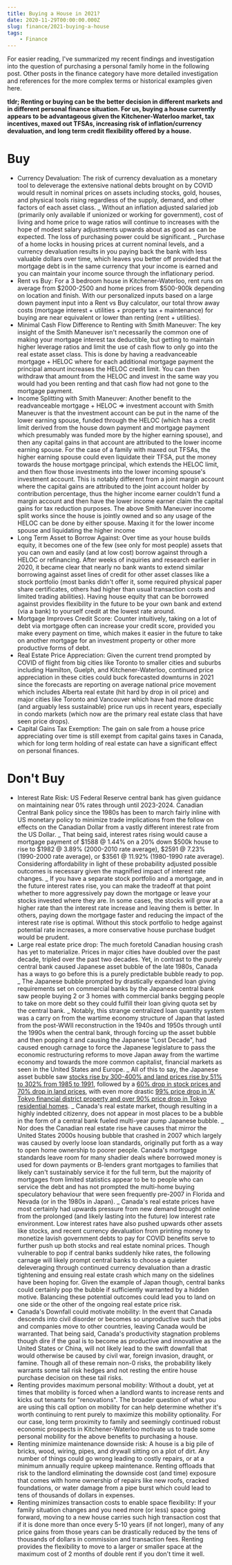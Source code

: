 ```yaml
---
title: Buying a House in 2021?
date: 2020-11-29T00:00:00.000Z
slug: finance/2021-buying-a-house
tags:
	- Finance
---
```


For easier reading, I've summarized my recent findings and investigation into the question of purchasing a personal family home in the following post. Other posts in the finance category have more detailed investigation and references for the more complex terms or historical examples given here.

**tldr; Renting or buying can be the better decision in different markets and in different personal finance situation. For us, buying a house currently appears to be advantageous given the Kitchener-Waterloo market, tax incentives, maxed out TFSAs, increasing risk of inflation/currency devaluation, and long term credit flexibility offered by a house.**

# Buy

- Currency Devaluation: The risk of currency devaluation as a monetary tool to deleverage the extensive national debts brought on by COVID would result in nominal prices on assets including stocks, gold, houses, and physical tools rising regardless of the supply, demand, and other factors of each asset class.
  _ Without an inflation adjusted salaried job (primarily only available if unionized or working for government), cost of living and home price to wage ratios will continue to increases with the hope of modest salary adjustments upwards about as good as can be expected. The loss of purchasing power could be significant.
  _ Purchase of a home locks in housing prices at current nominal levels, and a currency devaluation results in you paying back the bank with less valuable dollars over time, which leaves you better off provided that the mortgage debt is in the same currency that your income is earned and you can maintain your income source through the inflationary period.
- Rent vs Buy: For a 3 bedroom house in Kitchener-Waterloo, rent runs on average from $2000-2500 and home prices from $500-900k depending on location and finish. With our personalized inputs based on a large down payment input into a Rent vs Buy calculator, our total throw away costs (mortgage interest + utilities + property tax + maintenance) for buying are near equivalent or lower than renting (rent + utilities).
- Minimal Cash Flow Difference to Renting with Smith Maneuver: The key insight of the Smith Maneuver isn't necessarily the common one of making your mortgage interest tax deductible, but getting to maintain higher leverage ratios and limit the use of cash flow to only go into the real estate asset class. This is done by having a readvanceable mortgage + HELOC where for each additional mortgage payment the principal amount increases the HELOC credit limit. You can then withdraw that amount from the HELOC and invest in the same way you would had you been renting and that cash flow had not gone to the mortgage payment.
- Income Splitting with Smith Maneuver: Another benefit to the readvanceable mortgage + HELOC => investment account with Smith Maneuver is that the investment account can be put in the name of the lower earning spouse, funded through the HELOC (which has a credit limit derived from the house down payment and mortgage payment which presumably was funded more by the higher earning spouse), and then any capital gains in that account are attributed to the lower income earning spouse. For the case of a family with maxed out TFSAs, the higher earning spouse could even liquidate their TFSA, put the money towards the house mortgage principal, which extends the HELOC limit, and then flow those investments into the lower incoming spouse's investment account. This is notably different from a joint margin account where the capital gains are attributed to the joint account holder by contribution percentage, thus the higher income earner couldn't fund a margin account and then have the lower income earner claim the capital gains for tax reduction purposes. The above Smith Maneuver income split works since the house is jointly owned and so any usage of the HELOC can be done by either spouse. Maxing it for the lower income spouse and liquidating the higher income
- Long Term Asset to Borrow Against: Over time as your house builds equity, it becomes one of the few (see only for most people) assets that you can own and easily (and at low cost) borrow against through a HELOC or refinancing. After weeks of inquiries and research earlier in 2020, it became clear that nearly no bank wants to extend similar borrowing against asset lines of credit for other asset classes like a stock portfolio (most banks didn't offer it, some required physical paper share certificates, others had higher than usual transaction costs and limited trading abilities). Having house equity that can be borrowed against provides flexibility in the future to be your own bank and extend (via a bank) to yourself credit at the lowest rate around.
- Mortgage Improves Credit Score: Counter intuitively, taking on a lot of debt via mortgage often can increase your credit score, provided you make every payment on time, which makes it easier in the future to take on another mortgage for an investment property or other more productive forms of debt.
- Real Estate Price Appreciation: Given the current trend prompted by COVID of flight from big cities like Toronto to smaller cities and suburbs including Hamilton, Guelph, and Kitchener-Waterloo, continued price appreciation in these cities could buck forecasted downturns in 2021 since the forecasts are reporting on average national price movement which includes Alberta real estate (hit hard by drop in oil price) and major cities like Toronto and Vancouver which have had more drastic (and arguably less sustainable) price run ups in recent years, especially in condo markets (which now are the primary real estate class that have seen price drops).
- Capital Gains Tax Exemption: The gain on sale from a house price appreciating over time is still exempt from capital gains taxes in Canada, which for long term holding of real estate can have a significant effect on personal finances.

# Don't Buy

- Interest Rate Risk: US Federal Reserve central bank has given guidance on maintaining near 0% rates through until 2023-2024. Canadian Central Bank policy since the 1980s has been to march fairly inline with US monetary policy to minimize trade implications from the follow on effects on the Canadian Dollar from a vastly different interest rate from the US Dollar.
  _ That being said, interest rates rising would cause a mortgage payment of $1588 @ 1.44% on a 20% down $500k house to rise to $1982 @ 3.89% (2000-2010 rate average), $2591 @ 7.23% (1990-2000 rate average), or \$3561 @ 11.92% (1980-1990 rate average). Considering affordability in light of these probability adjusted possible outcomes is necessary given the magnified impact of interest rate changes.
  _ If you have a separate stock portfolio and a mortgage, and in the future interest rates rise, you can make the tradeoff at that point whether to more aggressively pay down the mortgage or leave your stocks invested where they are. In some cases, the stocks will grow at a higher rate than the interest rate increase and leaving them is better. In others, paying down the mortgage faster and reducing the impact of the interest rate rise is optimal. Without this stock portfolio to hedge against potential rate increases, a more conservative house purchase budget would be prudent.
- Large real estate price drop: The much foretold Canadian housing crash has yet to materialize. Prices in major cities have doubled over the past decade, tripled over the past two decades. Yet, in contrast to the purely central bank caused Japanese asset bubble of the late 1980s, Canada has a ways to go before this is a purely predictable bubble ready to pop.
  _ The Japanese bubble prompted by drastically expanded loan giving requirements set on commercial banks by the Japanese central bank saw people buying 2 or 3 homes with commercial banks begging people to take on more debt so they could fulfill their loan giving quota set by the central bank.
  _ Notably, this strange centralized loan quantity system was a carry on from the wartime economy structure of Japan that lasted from the post-WWII reconstruction in the 1940s and 1950s through until the 1990s when the central bank, through forcing up the asset bubble and then popping it and causing the Japanese "Lost Decade", had caused enough carnage to force the Japanese legislature to pass the economic restructuring reforms to move Japan away from the wartime economy and towards the more common capitalist, financial markets as seen in the United States and Europe.
  _ All of this to say, the Japanese asset bubble saw [stocks rise by 300-400% and land prices rise by 51% to 302% from 1985 to 1991](https://en.wikipedia.org/wiki/Japanese_asset_price_bubble), followed by a [60% drop in stock prices and 70% drop in land prices](https://www.investopedia.com/articles/economics/08/japan-1990s-credit-crunch-liquidity-trap.asp), with even more drastic [99% price drop in 'A' Tokyo financial district property and over 90% price drop in Tokyo residential homes](https://en.wikipedia.org/wiki/Japanese_asset_price_bubble).
  _ Canada's real estate market, though resulting in a highly indebted citizenry, does not appear in most places to be a bubble in the form of a central bank fueled multi-year pump Japanese bubble.
  _ Nor does the Canadian real estate rise have causes that mirror the United States 2000s housing bubble that crashed in 2007 which largely was caused by overly loose loan standards, originally put forth as a way to open home ownership to poorer people. Canada's mortgage standards leave room for many shadier deals where borrowed money is used for down payments or B-lenders grant mortgages to families that likely can't sustainably service it for the full term, but the majority of mortgages from limited statistics appear to be to people who can service the debt and has not prompted the multi-home buying speculatory behaviour that were seen frequently pre-2007 in Florida and Nevada (or in the 1980s in Japan).
  _ Canada's real estate prices have most certainly had upwards pressure from new demand brought online from the prolonged (and likely lasting into the future) low interest rate environment. Low interest rates have also pushed upwards other assets like stocks, and recent currency devaluation from printing money to monetize lavish government debts to pay for COVID benefits serve to further push up both stocks and real estate nominal prices. Though vulnerable to pop if central banks suddenly hike rates, the following carnage will likely prompt central banks to choose a quieter deleveraging through continued currency devaluation than a drastic tightening and ensuing real estate crash which many on the sidelines have been hoping for. Given the example of Japan though, central banks could certainly pop the bubble if sufficiently warranted by a hidden motive. Balancing these potential outcomes could lead you to land on one side or the other of the ongoing real estate price risk.
- Canada's Downfall could motivate mobility: In the event that Canada descends into civil disorder or becomes so unproductive such that jobs and companies move to other countries, leaving Canada would be warranted. That being said, Canada's productivity stagnation problems though dire if the goal is to become as productive and innovative as the United States or China, will not likely lead to the swift downfall that would otherwise be caused by civil war, foreign invasion, draught, or famine. Though all of these remain non-0 risks, the probability likely warrants some tail risk hedges and not resting the entire house purchase decision on these tail risks.
- Renting provides maximum personal mobility: Without a doubt, yet at times that mobility is forced when a landlord wants to increase rents and kicks out tenants for "renovations". The broader question of what you are using this call option on mobility for can help determine whether it's worth continuing to rent purely to maximize this mobility optionality. For our case, long term proximity to family and seemingly continued robust economic prospects in Kitchener-Waterloo motivate us to trade some personal mobility for the above benefits to purchasing a house.
- Renting minimize maintenance downside risk: A house is a big pile of bricks, wood, wiring, pipes, and drywall sitting on a plot of dirt. Any number of things could go wrong leading to costly repairs, or at a minimum annually require upkeep maintenance. Renting offloads that risk to the landlord eliminating the downside cost (and time) exposure that comes with home ownership of repairs like new roofs, cracked foundations, or water damage from a pipe burst which could lead to tens of thousands of dollars in expenses.
- Renting minimizes transaction costs to enable space flexibility: If your family situation changes and you need more (or less) space going forward, moving to a new house carries such high transaction cost that if it is done more than once every 5-10 years (if not longer), many of any price gains from those years can be drastically reduced by the tens of thousands of dollars in commission and transaction fees. Renting provides the flexibility to move to a larger or smaller space at the maximum cost of 2 months of double rent if you don't time it well.
